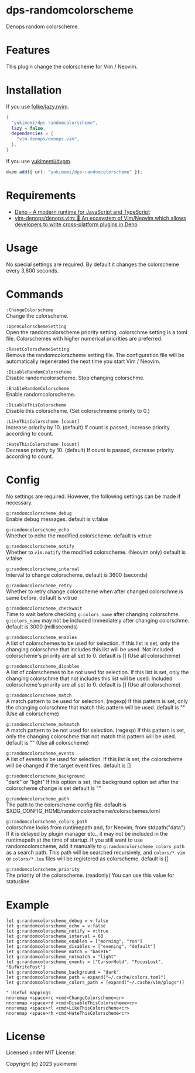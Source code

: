 # dps-randomcolorscheme

Denops random colorscheme.

# Features 

This plugin change the colorscheme for Vim / Neovim.

# Installation 

If you use [folke/lazy.nvim](https://github.com/folke/lazy.nvim).

```lua
{
  "yukimemi/dps-randomcolorscheme",
  lazy = false,
  dependencies = {
    "vim-denops/denops.vim",
  },
}
```

If you use [yukimemi/dvpm](https://github.com/yukimemi/dvpm).

```typescript
dvpm.add({ url: "yukimemi/dps-randomcolorscheme" });
```

# Requirements 

- [Deno - A modern runtime for JavaScript and TypeScript](https://deno.land/)
- [vim-denops/denops.vim: 🐜 An ecosystem of Vim/Neovim which allows developers to write cross-platform plugins in Deno](https://github.com/vim-denops/denops.vim)
# Usage 

No special settings are required.
By default it changes the colorscheme every 3,600 seconds.

# Commands 

`:ChangeColorscheme`                                      
Change the colorscheme.

`:OpenColorschemeSetting`                            
Open the randomcolorscheme priority setting.
colorschme setting is a toml file.
Colorschemes with higher numerical priorities are preferred.

`:ResetColorschemeSetting`                          
Remove the randomcolorscheme setting file.
The configuration file will be automatically regenerated the next time you start Vim / Neovim.

`:DisableRandomColorscheme`                        
Disable randomcolorscheme.
Stop changing colorschme.

`:EnableRandomColorscheme`                          
Enable randomcolorscheme.

`:DisableThisColorscheme`                            
Disable this colorscheme.
(Set colorschmeme priority to 0.)

`:LikeThisColorscheme [count]`                          
Increase priority by 10. (default)
If count is passed, increase priority according to count.

`:HateThisColorscheme [count]`                          
Decrease priority by 10. (default)
If count is passed, decrease priority according to count.

# Config 

No settings are required. However, the following settings can be made if necessary.

`g:randomcolorscheme_debug`                        
Enable debug messages.
default is v:false

`g:randomcolorscheme_echo`                          
Whether to echo the modified colorscheme.
default is v:true

`g:randomcolorscheme_notify`                      
Whether to `vim.notify` the modified colorscheme. (Neovim only)
default is v:false

`g:randomcolorscheme_interval`                  
Interval to change colorscheme.
default is 3600 (seconds)

`g:randomcolorscheme_retry`                        
Whether to retry change colorscheme when after changed colorschme is same before.
default is v:true

`g:randomcolorscheme_checkwait`                
Time to wait before checking `g:colors_name` after changing colorschme.
`g:colors_name` may not be included immediately after changing colorschme.
default is 3000 (milliseconds)

`g:randomcolorscheme_enables`                    
A list of colorschemes to be used for selection.
If this list is set, only the changing colorschme that includes this list will be used.
Not included colorscheme's priority are all set to 0.
default is [] (Use all colorscheme)

`g:randomcolorscheme_disables`                  
A list of colorschemes to be not used for selection.
If this list is set, only the changing colorschme that not includes this list will be used.
Included colorscheme's priority are all set to 0.
default is [] (Use all colorscheme)

`g:randomcolorscheme_match`                        
A match pattern to be used for selection. (regexp)
If this pattern is set, only the changing colorschme that match this pattern will be used.
default is "" (Use all colorscheme)

`g:randomcolorscheme_notmatch`                  
A match pattern to be not used for selection. (regexp)
If this pattern is set, only the changing colorschme that not match this pattern will be used.
default is "" (Use all colorscheme)

`g:randomcolorscheme_events`                      
A list of events to be used for selection.
If this list is set, the colorscheme will be changed if the target event fires.
default is []

`g:randomcolorscheme_background`              
"dark" or "light"
If this option is set, the background option set after the colorscheme change is set
default is ""

`g:randomcolorscheme_path`                          
The path to the colorscheme config file.
default is $XDG_CONFIG_HOME/randomcolorscheme/colorschemes.toml

`g:randomcolorscheme_colors_path`            
colorschme looks from runtimepath and, for Neovim, from stdpath("data").
If it is delayed by plugin manager etc.,
it may not be included in the runtimepath at the time of startup.
If you still want to use randomcolorscheme, add it manually to
`g:randomcolorscheme_colors_path` as a search path.
This path will be searched recursively, and `colors/*.vim` or `colors/*.lua` files
will be registered as colorscheme.
default is []

`g:randomcolorscheme_priority`                  
The priority of the colorscheme. (readonly)
You can use this value for statusline.

# Example 

```vim
let g:randomcolorscheme_debug = v:false
let g:randomcolorscheme_echo = v:false
let g:randomcolorscheme_notify = v:true
let g:randomcolorscheme_interval = 60
let g:randomcolorscheme_enables = ["morning", "ron"]
let g:randomcolorscheme_disables = ["evening", "default"]
let g:randomcolorscheme_match = "base16"
let g:randomcolorscheme_notmatch = "light"
let g:randomcolorscheme_events = ["CursorHold", "FocusLost", "BufWritePost"]
let g:randomcolorscheme_background = "dark"
let g:randomcolorscheme_path = expand("~/.cache/colors.toml")
let g:randomcolorscheme_colors_path = [expand("~/.cache/vim/plugs")]

" Useful mappings
nnoremap <space>rc <cmd>ChangeColorscheme<cr>
nnoremap <space>rd <cmd>DisableThisColorscheme<cr>
nnoremap <space>rl <cmd>LikeThisColorscheme<cr>
nnoremap <space>rh <cmd>HateThisColorscheme<cr>
```

# License 

Licensed under MIT License.

Copyright (c) 2023 yukimemi

